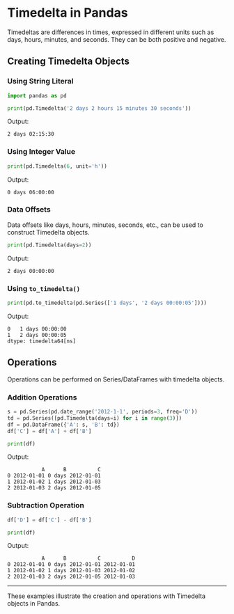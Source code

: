 # Timedelta in Pandas

Timedeltas are differences in times, expressed in different units such as days, hours, minutes, and seconds. They can be both positive and negative.

## Creating Timedelta Objects

### Using String Literal

```python
import pandas as pd

print(pd.Timedelta('2 days 2 hours 15 minutes 30 seconds'))
```

Output:

```
2 days 02:15:30
```

### Using Integer Value

```python
print(pd.Timedelta(6, unit='h'))
```

Output:

```
0 days 06:00:00
```

### Data Offsets

Data offsets like days, hours, minutes, seconds, etc., can be used to construct Timedelta objects.

```python
print(pd.Timedelta(days=2))
```

Output:

```
2 days 00:00:00
```

### Using `to_timedelta()`

```python
print(pd.to_timedelta(pd.Series(['1 days', '2 days 00:00:05'])))
```

Output:

```
0   1 days 00:00:00
1   2 days 00:00:05
dtype: timedelta64[ns]
```

## Operations

Operations can be performed on Series/DataFrames with timedelta objects.

### Addition Operations

```python
s = pd.Series(pd.date_range('2012-1-1', periods=3, freq='D'))
td = pd.Series([pd.Timedelta(days=i) for i in range(3)])
df = pd.DataFrame({'A': s, 'B': td})
df['C'] = df['A'] + df['B']

print(df)
```

Output:

```
           A      B          C
0 2012-01-01 0 days 2012-01-01
1 2012-01-02 1 days 2012-01-03
2 2012-01-03 2 days 2012-01-05
```

### Subtraction Operation

```python
df['D'] = df['C'] - df['B']

print(df)
```

Output:

```
           A      B          C          D
0 2012-01-01 0 days 2012-01-01 2012-01-01
1 2012-01-02 1 days 2012-01-03 2012-01-02
2 2012-01-03 2 days 2012-01-05 2012-01-03
```

--- 

These examples illustrate the creation and operations with Timedelta objects in Pandas. 